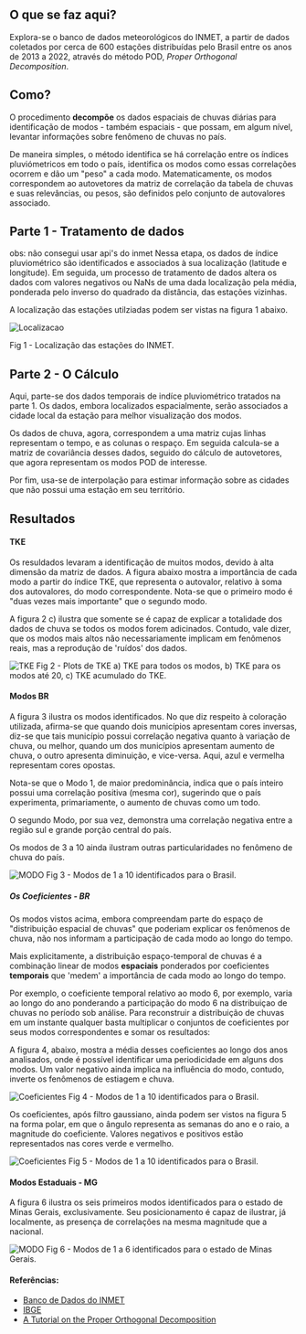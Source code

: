 ## O que se faz aqui?
Explora-se o banco de dados meteorológicos do INMET, a partir de dados coletados por cerca de 600 estações distribuídas pelo Brasil entre os anos de 2013 a 2022, através do método POD, *Proper Orthogonal Decomposition*.

## Como?
O procedimento **decompõe** os dados espaciais de chuvas diárias para identificação de modos - também espaciais - que possam, em algum nível, levantar informações sobre fenômeno de chuvas no país.

De maneira simples, o método identifica se há correlação entre os índices pluviómetricos em todo o país, identifica os modos como essas correlações ocorrem e dão um "peso" a cada modo. Matematicamente, os modos correspondem ao autovetores da matriz de correlação da tabela de chuvas e suas relevâncias, ou pesos, são definidos pelo conjunto de autovalores associado.  

## Parte 1 - Tratamento de dados
obs: não consegui usar api's do inmet
Nessa etapa, os dados de índice pluviométrico são identificados e associados à sua localização (latitude e longitude). Em seguida, um processo de tratamento de dados altera os dados com valores negativos ou NaNs de uma dada localização pela média, ponderada pelo inverso do quadrado da distância, das estações vizinhas.    

A localização das estações utilziadas podem ser vistas na figura 1 abaixo.

![Localizacao](./images/Esp_Dist.png) 

Fig 1 - Localização das estações do INMET.


## Parte 2 - O Cálculo
Aqui, parte-se dos dados temporais de indíce pluviométrico tratados na parte 1. Os dados, embora localizados espacialmente, serão associados a cidade local da estação para melhor visualização dos modos. 

Os dados de chuva, agora, correspondem a uma matriz cujas linhas representam o tempo, e as colunas o respaço. Em seguida calcula-se a matriz de covariância desses dados, seguido do cálculo de autovetores, que agora representam os modos POD de interesse.   

Por fim, usa-se de interpolação para estimar informação sobre as cidades que não possui uma estação em seu território. 
## Resultados

#### TKE
Os resuldados levaram a identificação de muitos modos, devido à alta dimensão da matriz de dados. A figura abaixo mostra a importância de cada modo a partir do índice TKE, que representa o autovalor, relativo à soma dos autovalores, do modo correspondente. Nota-se que o primeiro modo é "duas vezes mais importante" que o segundo modo. 

A figura 2 c) ilustra que somente se é capaz de explicar a totalidade dos dados de chuva se todos os modos forem adicinados. Contudo, vale dizer, que os modos mais altos não necessariamente implicam em fenômenos reais, mas a reprodução de 'ruídos' dos dados. 


![TKE](./images/TKE.png)
Fig 2 - Plots de TKE a) TKE para todos os modos, b) TKE para os modos até 20, c) TKE acumulado do TKE.

#### Modos BR

A figura 3 ilustra os modos identificados. No que diz respeito à coloração utilizada, afirma-se que quando dois municípios apresentam cores inversas, diz-se que tais município possui correlação negativa quanto à variação de chuva, ou melhor, quando um dos municípios apresentam aumento de chuva, o outro apresenta diminuição, e vice-versa. Aqui, azul e vermelha representam cores opostas.

Nota-se que o Modo 1, de maior predominância, indica que o país inteiro possui uma correlação positiva (mesma cor), sugerindo que o país experimenta, primariamente, o aumento de chuvas como um todo. 

O segundo Modo, por sua vez, demonstra uma correlação negativa entre a região sul e grande porção central do país. 

Os modos de 3 a 10 ainda ilustram outras particularidades no fenômeno de chuva do país.

![MODO](./images/Modos.png)
Fig 3 - Modos de 1 a 10 identificados para o Brasil.

##### Os Coeficientes - BR
Os modos vistos acima, embora compreendam parte do espaço de "distribuição espacial de chuvas" que poderiam explicar os fenômenos de chuva, não nos informam a participação de cada modo ao longo do tempo.

Mais explicitamente, a distribuição espaço-temporal de chuvas é a combinação linear de modos **espaciais** ponderados por coeficientes **temporais** que 'medem' a importância de cada modo ao longo do tempo. 

Por exemplo, o coeficiente temporal relativo ao modo 6, por exemplo, varia ao longo do ano ponderando a participação do modo 6 na distribuiçao de chuvas no período sob análise. Para reconstruir a distribuição de chuvas em um instante qualquer basta multiplicar o conjuntos de coeficientes por seus modos correspondentes e somar os resultados:



A figura 4, abaixo, mostra a média desses coeficientes ao longo dos anos analisados, onde é possível identificar uma periodicidade em alguns dos modos. Um valor negativo ainda implica na influência do modo, contudo, inverte os fenômenos de estiagem e chuva.  

![Coeficientes](./images/A_t.png)
Fig 4 - Modos de 1 a 10 identificados para o Brasil.

Os coeficientes, após filtro gaussiano, ainda podem ser vistos na figura 5 na forma polar, em que o ângulo representa as semanas do ano e o raio, a magnitude do coeficiente. Valores negativos e positivos estão representados nas cores verde e vermelho.  

![Coeficientes](./images/Polar.png)
Fig 5 - Modos de 1 a 10 identificados para o Brasil.

#### Modos Estaduais -  MG

A figura 6 ilustra os seis primeiros modos identificados para o estado de Minas Gerais, exclusivamente. Seu posicionamento é capaz de ilustrar, já localmente, as presença de correlações na mesma magnitude que a nacional. 

![MODO](./images/Modos_MG.png)
Fig 6 - Modos de 1 a 6 identificados para o estado de Minas Gerais.

#### Referências:
- [Banco de Dados do INMET](https://portal.inmet.gov.br/dadoshistoricos)
- [IBGE](https://www.ibge.gov.br/geociencias/organizacao-do-territorio/malhas-territoriais/15774-malhas.html)
- [A Tutorial on the Proper Orthogonal Decomposition](https://arc.aiaa.org/doi/10.2514/6.2019-3333)
